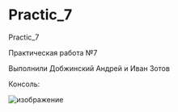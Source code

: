 # Practic_7
Practic_7


Практическая работа №7



Выполнили Добжинский Андрей и Иван Зотов


Консоль:




![изображение](https://github.com/user-attachments/assets/5e5e7187-ce7b-4acc-a9ae-e519f2bea7f6)
